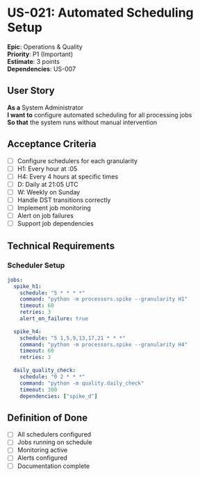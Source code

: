 # US-021: Automated Scheduling Setup

**Epic**: Operations & Quality  
**Priority**: P1 (Important)  
**Estimate**: 3 points  
**Dependencies**: US-007  

## User Story

**As a** System Administrator  
**I want to** configure automated scheduling for all processing jobs  
**So that** the system runs without manual intervention

## Acceptance Criteria

- [ ] Configure schedulers for each granularity
- [ ] H1: Every hour at :05
- [ ] H4: Every 4 hours at specific times
- [ ] D: Daily at 21:05 UTC
- [ ] W: Weekly on Sunday
- [ ] Handle DST transitions correctly
- [ ] Implement job monitoring
- [ ] Alert on job failures
- [ ] Support job dependencies

## Technical Requirements

### Scheduler Setup
```yaml
jobs:
  spike_h1:
    schedule: "5 * * * *"
    command: "python -m processors.spike --granularity H1"
    timeout: 60
    retries: 3
    alert_on_failure: true
    
  spike_h4:
    schedule: "5 1,5,9,13,17,21 * * *"
    command: "python -m processors.spike --granularity H4"
    timeout: 60
    retries: 3
    
  daily_quality_check:
    schedule: "0 2 * * *"
    command: "python -m quality.daily_check"
    timeout: 300
    dependencies: ["spike_d"]
```

## Definition of Done

- [ ] All schedulers configured
- [ ] Jobs running on schedule
- [ ] Monitoring active
- [ ] Alerts configured
- [ ] Documentation complete